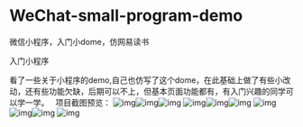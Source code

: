 # WeChat-small-program-demo
微信小程序，入门小dome，仿网易读书

入门小程序

看了一些关于小程序的demo,自己也仿写了这个dome，在此基础上做了有些小改动，还有些功能欠缺，后期可以不上，但基本页面功能都有，有入门兴趣的同学可以学一学。
  
项目截图预览：
![img](https://github.com/chenpenggood/WeChat-small-program-demo/blob/master/assets/screenshot/699386640275916804.jpg?raw=true)![img](https://github.com/chenpenggood/WeChat-small-program-demo/blob/master/assets/screenshot/281168949588572283.jpg?raw=true)![img](https://github.com/chenpenggood/WeChat-small-program-demo/blob/master/assets/screenshot/196753533505733176.jpg?raw=true)
![img](https://github.com/chenpenggood/WeChat-small-program-demo/blob/master/assets/screenshot/263468377005188803.jpg?raw=true)![img](https://github.com/chenpenggood/WeChat-small-program-demo/blob/master/assets/screenshot/48195401036076304.jpg?raw=true)![img](https://github.com/chenpenggood/WeChat-small-program-demo/blob/master/assets/screenshot/334716567697882057.jpg?raw=true)
![img](https://github.com/chenpenggood/WeChat-small-program-demo/blob/master/assets/screenshot/611561985150382648.jpg?raw=true)![img](https://github.com/chenpenggood/WeChat-small-program-demo/blob/master/assets/screenshot/700922030030314415.jpg?raw=true)![img](https://github.com/chenpenggood/WeChat-small-program-demo/blob/master/assets/screenshot/232477221930274102.jpg?raw=true)
![img](https://github.com/chenpenggood/WeChat-small-program-demo/blob/master/assets/screenshot/758841751993389952.jpg?raw=true)
